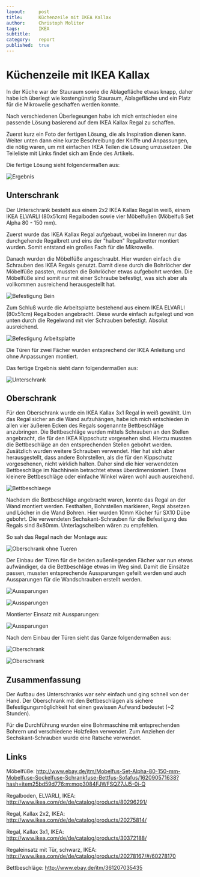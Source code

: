 ```yaml
---
layout:     post
title:      Küchenzeile mit IKEA Kallax
author:     Christoph Molitor
tags: 		IKEA
subtitle:  	
category:  	report
published:	true
---
```

<!-- Start Writing Below in Markdown -->

# Küchenzeile mit IKEA Kallax

In der Küche war der Stauraum sowie die Ablagefläche etwas knapp, daher habe ich überlegt wie kostengünstig Stauraum, Ablagefläche und ein Platz für die Mikrowelle geschaffen werden konnte.

Nach verschiedenen Überlegeungen habe ich mich entschieden eine passende Lösung basierend auf dem IKEA Kallax Regal zu schaffen. 

Zuerst kurz ein Foto der fertigen Lösung, die als Inspiration dienen kann. Weiter unten dann eine kurze Beschreibung der Kniffe und Anpassungen, die nötig waren, um mit einfachen IKEA Teilen die Lösung umzusetzen.
Die Teileliste mit Links findet sich am Ende des Artikels.

Die fertige Lösung sieht folgendermaßen aus:

![Ergebnis](/logbook/assets/kitchen_IKEA/Installation_fertig_1.jpg)

## Unterschrank

Der Unterschrank besteht aus einem 2x2 IKEA Kallax Regal in weiß, einem IKEA ELVARLI (80x51cm) Regalboden sowie vier Möbelfußen (Möbelfuß Set Alpha 80 - 150 mm).

Zuerst wurde das IKEA Kallax Regal aufgebaut, wobei im Inneren nur das durchgehende Regalbrett und eins der "halben" Regalbretter montiert wurden. Somit entstand ein großes Fach für die Mikrowelle.

Danach wurden die Möbelfüße angeschraubt. Hier wurden einfach die Schrauben des IKEA Regals genutzt. Damit diese durch die Bohrlöcher der Möbelfüße passten, mussten die Bohrlöcher etwas aufgebohrt werden. Die Möbelfüße sind somit nur mit einer Schraube befestigt, was sich aber als vollkommen ausreichend herausgestellt hat.

![Befestigung Bein](/logbook/assets/kitchen_IKEA/Befestigung_Bein.jpg)
<!-- image::kitchen_IKEA/Befestigung_Bein.jpg[Befestigung Bein, 500, 300] -->

Zum Schluß wurde die Arbeitsplatte bestehend aus einem IKEA ELVARLI (80x51cm) Regalboden angebracht. Diese wurde einfach aufgelegt und von unten durch die Regelwand mit vier Schrauben befestigt. Absolut ausreichend.

![Befestigung Arbeitsplatte](/logbook/assets/kitchen_IKEA/Befestigung_Arbeitsplatte.jpg)

Die Türen für zwei Fächer wurden entsprechend der IKEA Anleitung und ohne Anpassungen montiert. 

Das fertige Ergebnis sieht dann folgendermaßen aus:

![Unterschrank](/logbook/assets/kitchen_IKEA/Unterschrank_fertig.jpg)

## Oberschrank

Für den Oberschrank wurde ein IKEA Kallax 3x1 Regal in weiß gewählt. Um das Regal sicher an die Wand aufzuhängen, habe ich mich entschieden in allen vier äußeren Ecken des Regals sogenannte Bettbeschläge anzubringen. Die Bettbeschläge wurden mittels Schrauben an den Stellen angebracht, die für den IKEA Kippschutz vorgesehen sind. Hierzu mussten die Bettbeschläge an den entsprechenden Stellen gebohrt werden. Zusätzlich wurden weitere Schrauben verwendet. Hier hat sich aber herausgestellt, dass andere Bohrstellen, als die für den Kippschutz vorgesehenen, nicht wirklich halten. Daher sind die hier verwendeten Bettbeschläge im Nachhinein betrachtet etwas überdimensioniert. Etwas kleinere Bettbeschläge oder einfache Winkel wären wohl auch ausreichend.

![Bettbeschlaege](/logbook/assets/kitchen_IKEA/Befestigung_Winkel.jpg)

Nachdem die Bettbeschläge angebracht waren, konnte das Regal an der Wand montiert werden. Festhalten, Bohrstellen markieren, Regal absetzen und Löcher in die Wand Bohren. Hier wurden 10mm Köcher für SX10 Dübe gebohrt. Die verwendeten Sechskant-Schrauben für die Befestigung des Regals sind 8x80mm. Unterlagscheiben wären zu empfehlen.

So sah das Regal nach der Montage aus:

![Oberschrank ohne Tueren](/logbook/assets/kitchen_IKEA/Oberschrank_ohne_Tueren.jpg)

Der Einbau der Türen für die beiden außenliegenden Fächer war nun etwas aufwändiger, da die Bettbeschläge etwas im Weg sind. Damit die Einsätze passen, mussten entsprechende Aussparungen gefeilt werden und auch Aussparungen für die Wandschrauben erstellt werden.

![Aussparungen](/logbook/assets/kitchen_IKEA/Aussparungen_fertig.jpg)

![Aussparungen](/logbook/assets/kitchen_IKEA/Aussparungen2.jpg)

Montierter Einsatz mit Aussparungen:

![Aussparungen](/logbook/assets/kitchen_IKEA/Aussparungen_Montage.jpg)

Nach dem Einbau der Türen sieht das Ganze folgendermaßen aus:

![Oberschrank](/logbook/assets/kitchen_IKEA/Oberschrank_mit_Tueren.jpg)

![Oberschrank](/logbook/assets/kitchen_IKEA/Oberschrank_mit_Tueren_offen.jpg)

## Zusammenfassung

Der Aufbau des Unterschranks war sehr einfach und ging schnell von der Hand. Der Oberschrank mit den Bettbeschlägen als sichere Befestigungsmöglichkeit hat einen gewissen Aufwand bedeutet (~2 Stunden).

Für die Durchführung wurden eine Bohrmaschine mit entsprechenden Bohrern und verschiedene Holzfeilen verwendet. Zum Anziehen der Sechskant-Schrauben wurde eine Ratsche verwendet.


## Links

Möbelfüße:
http://www.ebay.de/itm/Mobelfus-Set-Alpha-80-150-mm-Mobelfuse-Sockelfuse-Schrankfuse-Bettfus-Sofafus/162090571638?hash=item25bd59d776:m:mop3084FJWFSQZ7JJ5-0i-Q

Regalboden, ELVARLI, IKEA:
http://www.ikea.com/de/de/catalog/products/80296291/

Regal, Kallax 2x2, IKEA:
http://www.ikea.com/de/de/catalog/products/20275814/

Regal, Kallax 3x1, IKEA:
http://www.ikea.com/de/de/catalog/products/30372188/

Regaleinsatz mit Tür, schwarz, IKEA:
http://www.ikea.com/de/de/catalog/products/20278167/#/60278170

Bettbeschläge:
http://www.ebay.de/itm/361207035435

